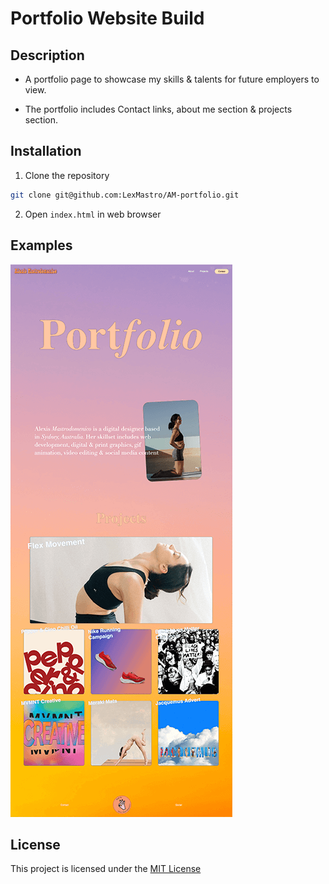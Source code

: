# Portfolio Website Build

## Description
* A portfolio page to showcase my skills & talents for future employers to view.

* The portfolio includes Contact links, about me section & projects section.


## Installation
1. Clone the repository 
```bash
git clone git@github.com:LexMastro/AM-portfolio.git
```
2. Open `index.html` in web browser 
 

## Examples
![Image of website](Assets/images/full-page.png)

## License 
This project is licensed under the [MIT License](LICENSE)
